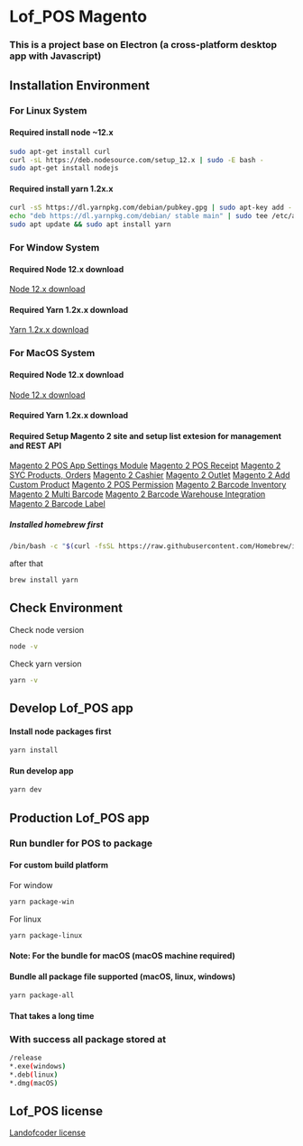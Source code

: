 # Lof_POS Magento
### This is a project base on Electron (a cross-platform desktop app with Javascript)
## Installation Environment

### For Linux System

#### Required install node ~12.x

```bash
sudo apt-get install curl
curl -sL https://deb.nodesource.com/setup_12.x | sudo -E bash -
sudo apt-get install nodejs
```


#### Required install yarn 1.2x.x

```bash
curl -sS https://dl.yarnpkg.com/debian/pubkey.gpg | sudo apt-key add -
echo "deb https://dl.yarnpkg.com/debian/ stable main" | sudo tee /etc/apt/sources.list.d/yarn.list
sudo apt update && sudo apt install yarn
```
### For Window System
#### Required Node 12.x download
[Node 12.x download](https://nodejs.org/dist/latest-v12.x/win-x64/node.exe)

#### Required Yarn 1.2x.x download
[Yarn 1.2x.x download](https://classic.yarnpkg.com/latest.msi)

### For MacOS System
#### Required Node 12.x download
[Node 12.x download](https://nodejs.org/dist/latest-v12.x/node-v12.20.0.pkg)

#### Required Yarn 1.2x.x download

#### Required Setup Magento 2 site and setup list extesion for management and REST API

[Magento 2 POS App Settings Module](https://github.com/landofcoder/module-pos-pos-setting)
[Magento 2 POS Receipt](https://github.com/landofcoder/module-pos-receipt)
[Magento 2 SYC Products, Orders](https://github.com/landofcoder/module-pos-pos-sync)
[Magento 2 Cashier](https://github.com/landofcoder/module-pos-cashier)
[Magento 2 Outlet](https://github.com/landofcoder/module-pos-outlet)
[Magento 2 Add Custom Product](https://github.com/landofcoder/module-pos-custom-product)
[Magento 2 POS Permission](https://github.com/landofcoder/module-pos-permission)
[Magento 2 Barcode Inventory](https://github.com/landofcoder/module-pos-barcode-inventory)
[Magento 2 Multi Barcode](https://github.com/landofcoder/module-pos-multi-barcode)
[Magento 2 Barcode Warehouse Integration](https://github.com/landofcoder/module-pos-barcode-warehouse-integration)
[Magento 2 Barcode Label](https://github.com/landofcoder/module-pos-barcode-label)


##### Installed homebrew first

```bash
/bin/bash -c "$(curl -fsSL https://raw.githubusercontent.com/Homebrew/install/HEAD/install.sh)
```
after that
```bash
brew install yarn
```


## Check Environment

Check node version 
```bash
node -v 
```
Check yarn version 
```bash
yarn -v 
```


## Develop Lof_POS app 

#### Install node packages first
```bash
yarn install
```

#### Run develop app

```bash
yarn dev
```

## Production Lof_POS app

### Run bundler for POS to package

#### For custom build platform

For window
```bash
yarn package-win
```

For linux
```bash
yarn package-linux
```


#### Note: For the bundle for macOS (macOS machine required)
 
#### Bundle all package file supported (macOS, linux, windows)
```bash
yarn package-all
``` 
#### That takes a long time



### With success all package stored at 

```bash
/release
*.exe(windows)
*.deb(linux)
*.dmg(macOS)
```


## Lof_POS license 
[Landofcoder license](https://landofcoder.com/license)
